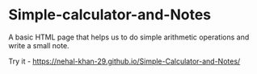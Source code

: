 # Simple-calculator-and-Notes
A basic HTML page that helps us to do simple arithmetic operations and write a small note.

Try it - https://nehal-khan-29.github.io/Simple-Calculator-and-Notes/
